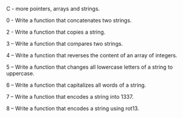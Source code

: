 C - more pointers, arrays and strings.

0 - Write a function that concatenates two strings.

2 - Write a function that copies a string.

3 – Write a function that compares two strings.

4 – Write a function that reverses the content of an array of integers.

5 – Write a function that changes all lowercase letters of a string to uppercase.

6 – Write a function that capitalizes all words of a string.

7 – Write a function that encodes a string into 1337.

8 – Write a function that encodes a string using rot13.

